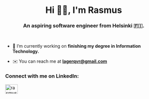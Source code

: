

<h1 align="center">Hi 👋🏼, I'm Rasmus</h1>
<h3 align="center">An aspiring software engineer from Helsinki 🇫🇮.</h3>

<br>

- 🔭 I’m currently working on **finishing my degree in Information Technology.**

- ✉️ You can reach me at **lagerqvr@gmail.com**

<h3 align="left">Connect with me on LinkedIn:</h3>
<p align="left">
<a href="https://linkedin.com/in/rasmus-lagerqvist" target="blank"><img align="center" src="https://raw.githubusercontent.com/rahuldkjain/github-profile-readme-generator/master/src/images/icons/Social/linked-in-alt.svg" alt="rasmus-lagerqvist" height="30" width="40" /></a>
</p>



